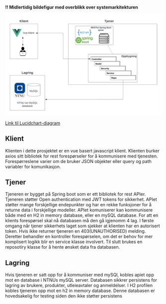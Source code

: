 **!! Midlertidig bildefigur med overblikk over systemarkitekturen**

![SystemArchitecture](uploads/27fa23ad365fc803b052c2f615f7d57f/SystemArchitecture.png)

[Link til Lucidchart-diagram](https://lucid.app/lucidchart/0d99b432-a250-4c3c-82a4-24b8ca16d577/edit?beaconFlowId=CD065968ADA5F066&invitationId=inv_61a89027-4702-489d-96cd-8c8816df58c9&page=0_0#)

## Klient
Klienten i dette prosjektet er en vue basert javascript klient. Klienten burker axios sitt bibliotek for rest forespørseler for å kommunisere med tjenesten. Forespørreslene varier om de bruker JSON objekter eller query og path variabler for komunikasjon.

## Tjener
Tjeneren er bygget på Spring boot som er ett bibliotek for rest APIer. Tjeneren støtter Open authentication med JWT tokens for sikkerhet. APIet støtter mange forskjellige endepunkter og har en rekke funksjoner for å returne data i forskjellige modeller. APIet komuniserer kan kommunisere både med en H2 in memory database, eller en mySQL database. For att en klients forespørsel skal nå databasen må den gå igjenomm 4 lag. I første omgang når tjener sikkerhets laget som sjekker at klienten har en autorisert token. Hvis ikke returner tjeneren en 403(UNAUTHORISED) melding. Deretter behandler en kontroller forespørselen, om det er behov for mer komplisert logikk blir en service klasse involvert. Til slutt brukes en reposotiry klasse for å hente ønsket data fra databasen.

## Lagring
Hvis tjeneren er satt opp for å kommuniser med mySQl, kobles apiet opp mot en database i NTNUs mySQL server. Databasen sikkrer persistens for lagring av brukere, produkter, utleieavtaler og anmeldelser. I H2 profilen kobles tjeneren opp mot en h2 in memory database. Denne databasen er hovedsakelig for testing siden den ikke støtter persistens